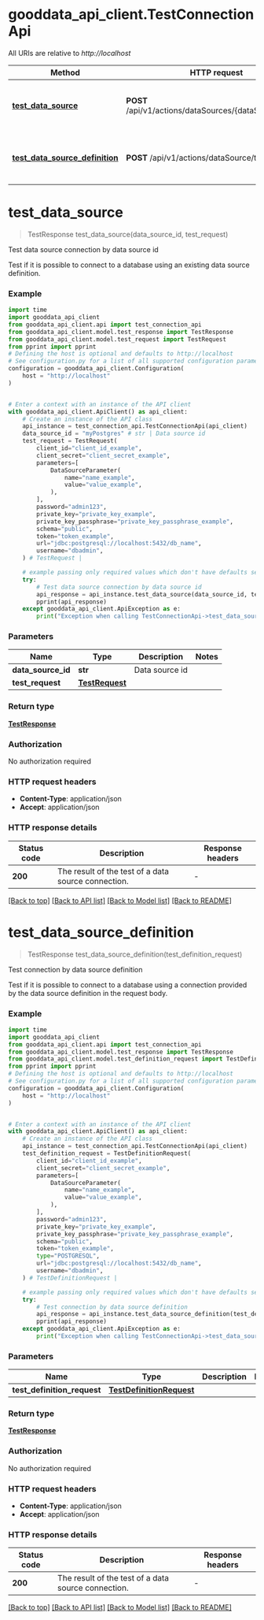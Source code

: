# gooddata_api_client.TestConnectionApi

All URIs are relative to *http://localhost*

Method | HTTP request | Description
------------- | ------------- | -------------
[**test_data_source**](TestConnectionApi.md#test_data_source) | **POST** /api/v1/actions/dataSources/{dataSourceId}/test | Test data source connection by data source id
[**test_data_source_definition**](TestConnectionApi.md#test_data_source_definition) | **POST** /api/v1/actions/dataSource/test | Test connection by data source definition


# **test_data_source**
> TestResponse test_data_source(data_source_id, test_request)

Test data source connection by data source id

Test if it is possible to connect to a database using an existing data source definition.

### Example


```python
import time
import gooddata_api_client
from gooddata_api_client.api import test_connection_api
from gooddata_api_client.model.test_response import TestResponse
from gooddata_api_client.model.test_request import TestRequest
from pprint import pprint
# Defining the host is optional and defaults to http://localhost
# See configuration.py for a list of all supported configuration parameters.
configuration = gooddata_api_client.Configuration(
    host = "http://localhost"
)


# Enter a context with an instance of the API client
with gooddata_api_client.ApiClient() as api_client:
    # Create an instance of the API class
    api_instance = test_connection_api.TestConnectionApi(api_client)
    data_source_id = "myPostgres" # str | Data source id
    test_request = TestRequest(
        client_id="client_id_example",
        client_secret="client_secret_example",
        parameters=[
            DataSourceParameter(
                name="name_example",
                value="value_example",
            ),
        ],
        password="admin123",
        private_key="private_key_example",
        private_key_passphrase="private_key_passphrase_example",
        schema="public",
        token="token_example",
        url="jdbc:postgresql://localhost:5432/db_name",
        username="dbadmin",
    ) # TestRequest | 

    # example passing only required values which don't have defaults set
    try:
        # Test data source connection by data source id
        api_response = api_instance.test_data_source(data_source_id, test_request)
        pprint(api_response)
    except gooddata_api_client.ApiException as e:
        print("Exception when calling TestConnectionApi->test_data_source: %s\n" % e)
```


### Parameters

Name | Type | Description  | Notes
------------- | ------------- | ------------- | -------------
 **data_source_id** | **str**| Data source id |
 **test_request** | [**TestRequest**](TestRequest.md)|  |

### Return type

[**TestResponse**](TestResponse.md)

### Authorization

No authorization required

### HTTP request headers

 - **Content-Type**: application/json
 - **Accept**: application/json


### HTTP response details

| Status code | Description | Response headers |
|-------------|-------------|------------------|
**200** | The result of the test of a data source connection. |  -  |

[[Back to top]](#) [[Back to API list]](../README.md#documentation-for-api-endpoints) [[Back to Model list]](../README.md#documentation-for-models) [[Back to README]](../README.md)

# **test_data_source_definition**
> TestResponse test_data_source_definition(test_definition_request)

Test connection by data source definition

Test if it is possible to connect to a database using a connection provided by the data source definition in the request body.

### Example


```python
import time
import gooddata_api_client
from gooddata_api_client.api import test_connection_api
from gooddata_api_client.model.test_response import TestResponse
from gooddata_api_client.model.test_definition_request import TestDefinitionRequest
from pprint import pprint
# Defining the host is optional and defaults to http://localhost
# See configuration.py for a list of all supported configuration parameters.
configuration = gooddata_api_client.Configuration(
    host = "http://localhost"
)


# Enter a context with an instance of the API client
with gooddata_api_client.ApiClient() as api_client:
    # Create an instance of the API class
    api_instance = test_connection_api.TestConnectionApi(api_client)
    test_definition_request = TestDefinitionRequest(
        client_id="client_id_example",
        client_secret="client_secret_example",
        parameters=[
            DataSourceParameter(
                name="name_example",
                value="value_example",
            ),
        ],
        password="admin123",
        private_key="private_key_example",
        private_key_passphrase="private_key_passphrase_example",
        schema="public",
        token="token_example",
        type="POSTGRESQL",
        url="jdbc:postgresql://localhost:5432/db_name",
        username="dbadmin",
    ) # TestDefinitionRequest | 

    # example passing only required values which don't have defaults set
    try:
        # Test connection by data source definition
        api_response = api_instance.test_data_source_definition(test_definition_request)
        pprint(api_response)
    except gooddata_api_client.ApiException as e:
        print("Exception when calling TestConnectionApi->test_data_source_definition: %s\n" % e)
```


### Parameters

Name | Type | Description  | Notes
------------- | ------------- | ------------- | -------------
 **test_definition_request** | [**TestDefinitionRequest**](TestDefinitionRequest.md)|  |

### Return type

[**TestResponse**](TestResponse.md)

### Authorization

No authorization required

### HTTP request headers

 - **Content-Type**: application/json
 - **Accept**: application/json


### HTTP response details

| Status code | Description | Response headers |
|-------------|-------------|------------------|
**200** | The result of the test of a data source connection. |  -  |

[[Back to top]](#) [[Back to API list]](../README.md#documentation-for-api-endpoints) [[Back to Model list]](../README.md#documentation-for-models) [[Back to README]](../README.md)

